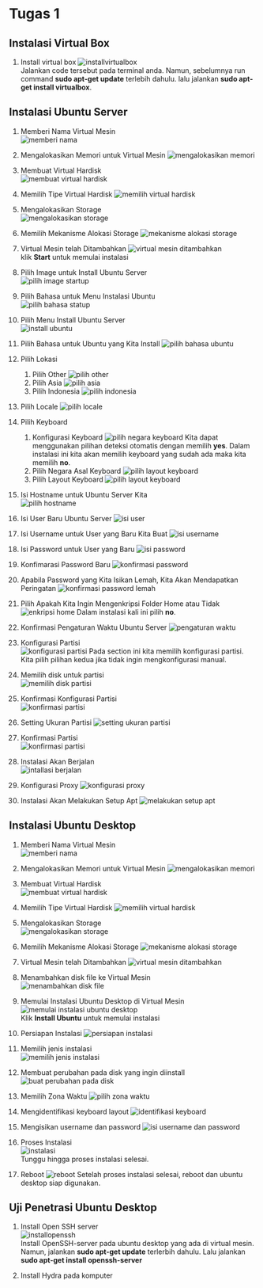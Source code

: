 # Tugas 1
## Instalasi Virtual Box
1. Install virtual box
![installvirtualbox](intsall-virtual-box.png)  
Jalankan code tersebut pada terminal anda. Namun, sebelumnya run command **sudo apt-get update** terlebih dahulu. lalu jalankan **sudo apt-get install virtualbox**.

## Instalasi Ubuntu Server
1. Memberi Nama Virtual Mesin  
![memberi nama](1.ubuntu-server-memberi-nama.png)

2. Mengalokasikan Memori untuk Virtual Mesin
![mengalokasikan memori](2.ubuntu-server-mengalokasikan-memori.png)

3. Membuat Virtual Hardisk  
![membuat virtual hardisk](3.ubuntu-server-virutal-hdd.png)

4. Memilih Tipe Virtual Hardisk
![memilih virtual hardisk](4.ubuntu-server-virtual-hdd-type.png)

5. Mengalokasikan Storage  
![mengalokasikan storage](5.ubuntu-server-alokasi-storage.png)

6. Memilih Mekanisme Alokasi Storage
![mekanisme alokasi storage](6.ubuntu-server-storage-on-physical-hdd.png)

7. Virtual Mesin telah Ditambahkan
![virtual mesin ditambahkan](40.virtual-mesin-created.png)  
klik **Start** untuk memulai instalasi

8. Pilih Image untuk Install Ubuntu Server  
![pilih image startup](7.ubuntu-server-select-startuphdd.png)

9. Pilih Bahasa untuk Menu Instalasi Ubuntu   
![pilih bahasa statup](8.ubuntu-server-pilih-bahasa-setup.png)

10. Pilih Menu Install Ubuntu Server  
![install ubuntu](9.ubuntu-server-pilih-install.png)

11. Pilih Bahasa untuk Ubuntu yang Kita Install
![pilih bahasa ubuntu](10.ubuntu-server-pilih-bahasa.png)

12. Pilih Lokasi
    1. Pilih Other
    ![pilih other](11.ubuntu-server-select-location-other.png)
    2. Pilih Asia
    ![pilih asia](12.ubuntu-server-select-location-asia.png)
    3. Pilih Indonesia
    ![pilih indonesia](13.ubuntu-server-select-location-indonesia.png)
    
13. Pilih Locale
![pilih locale](14.ubuntu-server-select-locale.png)

14. Pilih Keyboard
    1. Konfigurasi Keyboard
    ![pilih negara keyboard](15.ubuntu-server-configure-keyboard.png)
    Kita dapat menggunakan pilihan deteksi otomatis dengan memilih **yes**. Dalam instalasi ini kita akan memilih keyboard yang sudah ada maka kita memilih **no**.
    2. Pilih Negara Asal Keyboard
    ![pilih layout keyboard](16.ubuntu-server-configure-keyboard-us.png)
    3. Pilih Layout Keyboard
    ![pilih layout keyboard](17.ubuntu-server-configure-keyboard-layout.png)

15. Isi Hostname untuk Ubuntu Server Kita  
![pilih hostname](18.ubuntu-server-select-hostname.png)

16. Isi User Baru Ubuntu Server
![isi user](19.ubuntu-server-select-user.png)

17. Isi Username untuk User yang Baru Kita Buat
![isi username](20.ubuntu-server-select-username.png)

18. Isi Password untuk User yang Baru
![isi password](21.ubuntu-server-select-password.png)

19. Konfimarasi Password Baru
![konfirmasi password]()

20. Apabila Password yang Kita Isikan Lemah, Kita Akan Mendapatkan Peringatan
![konfirmasi password lemah](23.ubuntu-server-konfirmasi-weak-pass.png)

21. Pilih Apakah Kita Ingin Mengenkripsi Folder Home atau Tidak
![enkripsi home](24.ubuntu-server-encrypt-home.png)
Dalam instalasi kali ini pilih **no**.

22. Konfirmasi Pengaturan Waktu Ubuntu Server
![pengaturan waktu](25.ubuntu-server-configure-clock.png)

23. Konfigurasi Partisi  
![konfigurasi partisi](26.ubuntu-server-partitioning-disk.png)
Pada section ini kita memilih konfigurasi partisi. Kita pilih pilihan kedua jika tidak ingin mengkonfigurasi manual.

24. Memilih disk untuk partisi  
![memilih disk partisi](27.ubuntu-server-pilih-pratisi.png)

25. Konfirmasi Konfigurasi Partisi  
![konfirmasi partisi](28.ubuntu-server-konfiramsi-partisi.png)

26. Setting Ukuran Partisi
![setting ukuran partisi](29.ubuntu-server-partition-size.png)

27. Konfirmasi Partisi  
![konfirmasi partisi](30.ubuntu-server-konfirmasi-partition.png)

28. Instalasi Akan Berjalan  
![intallasi berjalan](31.ubuntu-server-installing.png)

29. Konfigurasi Proxy
![konfigurasi proxy](32.ubuntu-server-setup-proxy.png)

30. Instalasi Akan Melakukan Setup Apt
![melakukan setup apt](33.ubuntu-server-configure-apt.png)

## Instalasi Ubuntu Desktop
1. Memberi Nama Virtual Mesin  
![memberi nama](langkah-2.png)  

2. Mengalokasikan Memori untuk Virtual Mesin
![mengalokasikan memori](langkah-3.png)

3. Membuat Virtual Hardisk  
![membuat virtual hardisk](langkah-4.png)

4. Memilih Tipe Virtual Hardisk
![memilih virtual hardisk](langkah-5.png)

5. Mengalokasikan Storage  
![mengalokasikan storage](langkah-6.png)  

6. Memilih Mekanisme Alokasi Storage
![mekanisme alokasi storage](langkah-7.png)

7. Virtual Mesin telah Ditambahkan
![virtual mesin ditambahkan](langkah-1.png)

8. Menambahkan disk file ke Virtual Mesin  
![menambahkan disk file](langkah-9.png)  

9. Memulai Instalasi Ubuntu Desktop di Virtual Mesin
![memulai instalasi ubuntu desktop](langkah-11.png)  
Klik **Install Ubuntu** untuk memulai instalasi

10. Persiapan Instalasi
![persiapan instalasi](langkah-12.png)  

11. Memilih jenis instalasi  
![memilih jenis instalasi](langkah-13.png)  

12. Membuat perubahan pada disk yang ingin diinstall  
![buat perubahan pada disk](langkah-14.png)  

13. Memilih Zona Waktu
![pilih zona waktu](langkah-15.png)  

14. Mengidentifikasi keyboard layout
![identifikasi keyboard](langkah-16.png)

15. Mengisikan username dan password
![isi username dan password](langkah-17.png)

16. Proses Instalasi  
![instalasi](langkah-18.png)  
Tunggu hingga proses instalasi selesai.

17. Reboot
![reboot](langkah-19.png)
Setelah proses instalasi selesai, reboot dan ubuntu desktop siap digunakan.

## Uji Penetrasi Ubuntu Desktop
1. Install Open SSH server  
![installopenssh](intsalasi-openssh-server.png)  
Install OpenSSH-server pada ubuntu desktop yang ada di virtual mesin. Namun, jalankan **sudo apt-get update** terlerbih dahulu. Lalu jalankan **sudo apt-get install openssh-server**
 
2. Install Hydra pada komputer 
